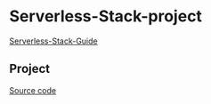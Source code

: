 # Serverless-Stack-project

[Serverless-Stack-Guide](https://serverless-stack.com/#guide)

## Project

[Source code](https://github.com/AmmarSayed/demo-notes-app)
